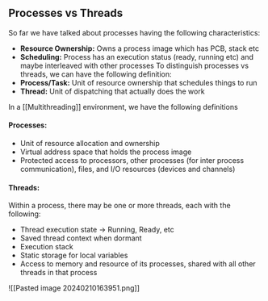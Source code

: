 ## Processes vs Threads 
So far we have talked about processes having the following characteristics:
- **Resource Ownership:** Owns a process image which has PCB, stack etc 
- **Scheduling:** Process has an execution status (ready, running etc) and maybe interleaved with other processes 
To distinguish processes vs threads, we can have the following definition: 
- **Process/Task:** Unit of resource ownership that schedules things to run 
- **Thread:** Unit of dispatching that actually does the work 

In a  [[Multithreading]] environment, we have the following definitions 
#### Processes:
- Unit of resource allocation and ownership 
- Virtual address space that holds the process image 
- Protected access to processors, other processes (for inter process communication), files, and I/O resources (devices and channels)
#### Threads:
Within a process, there may be one or more threads, each with the following: 
- Thread execution state -> Running, Ready, etc 
- Saved thread context when dormant
- Execution stack 
- Static storage for local variables 
- Access to memory and resource of its processes, shared with all other threads in that process

![[Pasted image 20240210163951.png]]
